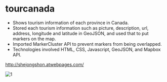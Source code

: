 # tourcanada

-	Shows tourism information of each province in Canada. 
-	Stored each tourism information such as picture, description, url, address, longitude and latitude in GeoJSON, and used that to put      markers on the map.
-	Imported MarkerCluster API to prevent markers from being overlapped.
-	Technologies involved HTML, CSS, Javascript, GeoJSON, and Mapbox API.

http://shejongshon.atwebpages.com/ 

![1](https://user-images.githubusercontent.com/7738916/34308433-378a5566-e702-11e7-9dbd-9594b44ce638.png)
